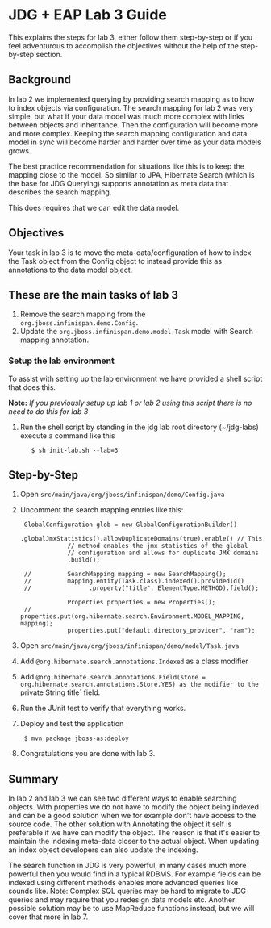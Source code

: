 # JDG + EAP Lab 3 Guide
This explains the steps for lab 3, either follow them step-by-step or if you 
feel adventurous to accomplish the objectives without the help of the step-by-step section.

## Background 
In lab 2 we implemented querying by providing search mapping as to how to index objects via configuration. The search mapping for lab 2 was very simple, but what if your data model was much more complex with links between objects and  inheritance. Then the configuration will become more and more complex. Keeping the search mapping configuration and data model in sync will become harder and harder over time as your data models grows. 

The best practice recommendation for situations like this is to keep the mapping close to the model. So similar to JPA, Hibernate Search (which is the base for JDG Querying) supports annotation as meta data that describes the search mapping. 

This does requires that we can edit the data model. 

## Objectives
Your task in lab 3 is to move the meta-data/configuration of how to index the Task object from the Config object to instead provide this as annotations to the data model object.

## These are the main tasks of lab 3

1. Remove the search mapping from the `org.jboss.infinispan.demo.Config`.
2. Update the `org.jboss.infinispan.demo.model.Task` model with Search mapping 
annotation.

### Setup the lab environment
  To assist with setting up the lab environment we have provided a shell script that does this. 
  
  **Note:** _If you previously setup up lab 1 or lab 2 using this script there is no need to do this for lab 3_

  1. Run the shell script by standing in the jdg lab root directory (~/jdg-labs) execute a command like this

			$ sh init-lab.sh --lab=3

## Step-by-Step

1. Open `src/main/java/org/jboss/infinispan/demo/Config.java` 
2. Uncomment the search mapping entries like this: 
		
		GlobalConfiguration glob = new GlobalConfigurationBuilder()
					.globalJmxStatistics().allowDuplicateDomains(true).enable() // This
					// method enables the jmx statistics of the global
					// configuration and allows for duplicate JMX domains
					.build();
			
		//			SearchMapping mapping = new SearchMapping();
		//			mapping.entity(Task.class).indexed().providedId()
		//			      .property("title", ElementType.METHOD).field();
			 
					Properties properties = new Properties();
		//			properties.put(org.hibernate.search.Environment.MODEL_MAPPING, mapping);
					properties.put("default.directory_provider", "ram");
					
3. Open `src/main/java/org/jboss/infinispan/demo/model/Task.java`
4. Add `@org.hibernate.search.annotations.Indexed` as a class modifier
5. Add `@org.hibernate.search.annotations.Field(store = org.hibernate.search.annotations.Store.YES)
as the modifier to the `private String title` field.
6. Run the JUnit test to verify that everything works.
7. Deploy and test the application
		
		$ mvn package jboss-as:deploy
		
8. Congratulations you are done with lab 3.

## Summary
In lab 2 and lab 3 we can see two different ways to enable searching objects. With properties we do not have to modify the object being indexed and can be a good solution when we for example don't have access to the source code. The other solution with Annotating the object it self is preferable if we have can modify the object. The reason is that it's easier to maintain the indexing meta-data closer to the actual object. When updating an index object developers can also update the indexing.

The search function in JDG is very powerful, in many cases much more powerful then you would find in a typical RDBMS. For example fields can be indexed using different methods enables more advanced queries like sounds like. Note: Complex SQL queries may be hard to migrate to JDG queries and may require that you redesign data models etc. Another possible solution may be to use MapReduce functions instead, but we will cover that more in lab 7.










